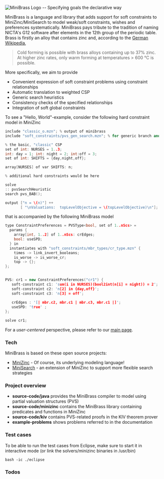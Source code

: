 ![MiniBrass Logo -- Specifying goals the declarative way](https://raw.githubusercontent.com/isse-augsburg/minibrass/master/docs/img/logonav.png)

MiniBrass is a language and library that adds support for soft constraints to MiniZinc/MiniSearch to model weak/soft constraints, wishes and preferences systematically. 
MiniBrass pays tribute to the tradition of naming NICTA's G12 software after elements in the 12th group of the periodic table. Brass is firstly an alloy that contains zinc and, according to the [German Wikipedia](https://de.wikipedia.org/wiki/Messing), 
> Cold forming is possible with brass alloys containing up to 37% zinc. At higher zinc rates, only warm forming at temperatures > 600 °C is possible.

More specifically, we aim to provide
- Convenient expression of soft constraint problems using constraint relationships
- Automatic translation to weighted CSP
- Generic search heuristics
- Consistency checks of the specified relationships
- Integration of soft global constraints

To see a "Hello, World"-example, consider the following hard constraint model in MiniZinc
```c++
include "classic_o.mzn"; % output of minibrass
include "soft_constraints/pvs_gen_search.mzn"; % for generic branch and bound

% the basic, "classic" CSP 
set of int: NURSES = 1..3;
int: day = 1; int: night = 2; int:off = 3;
set of int: SHIFTS = {day,night,off};

array[NURSES] of var SHIFTS: n;

% additional hard constraints would be here 

solve 
:: pvsSearchHeuristic
search pvs_BAB();

output ["n = \(n)"] ++ 
       [ "\nValuations:  topLevelObjective = \(topLevelObjective)\n"];
```

that is accompanied by the following MiniBrass model
```c++
type ConstraintPreferences = PVSType<bool, set of 1..nScs> = 
  params { 
    array[int, 1..2] of 1..nScs: crEdges;
    bool: useSPD;
  } in 
  instantiates with "soft_constraints/mbr_types/cr_type.mzn" {
    times -> link_invert_booleans;
    is_worse -> is_worse_cr;
    top -> {};
};
    

PVS: cr1 = new ConstraintPreferences("cr1") {
   soft-constraint c1: 'sum(i in NURSES)(bool2int(n[i] = night)) = 2';
   soft-constraint c2: 'n[2] in {day,off}';
   soft-constraint c3: 'n[3] = off';
   
   crEdges : '[| mbr.c2, mbr.c1 | mbr.c3, mbr.c1 |]';
   useSPD: 'true' ;
}; 

solve cr1;
```

For a *user-centered* perspective, please refer to our [main page](http://isse-augsburg.github.io/minibrass/).

### Tech

MiniBrass is based on these open source projects:

* [MiniZinc] - Of course, its underlying modeling language!
* [MiniSearch] - an extension of MiniZinc to support more flexible search strategies

### Project overview
* **source-code/java** provides the MiniBrass compiler to model using partial valuation structures (PVS)
* **source-code/minizinc** contains the MiniBrass library containing predicates and functions in MiniZinc
* **source-code/kiv** contains PVS-related proofs in the KIV theorem prover
* **example-problems** shows problems referred to in the documentation

### Test cases

To be able to run the test cases from Eclipse, make sure to start it in interactive mode (or link the solvers/minizinc binaries in /usr/bin)
```
bash -ic ./eclipse
```

### Todos


   [MiniZinc]: <http://www.minizinc.org/>
   [MiniSearch]: <http://www.minizinc.org/minisearch/>
 

